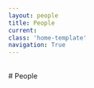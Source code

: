 ```yaml
---
layout: people
title: People
current: 
class: 'home-template'
navigation: True
---
```


<br>
# People

